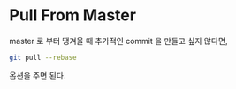 # Pull From Master

master 로 부터 땡겨올 때 추가적인 commit 을 만들고 싶지 않다면,

```bash
git pull --rebase 
```
옵션을 주면 된다.
